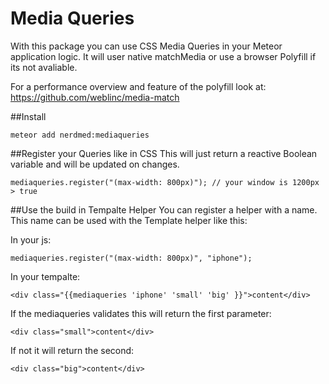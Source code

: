 # Media Queries

With this package you can use CSS Media Queries in your Meteor application logic. It will user native matchMedia or use a browser Polyfill if its not avaliable.

For a performance overview and feature of the polyfill look at: https://github.com/weblinc/media-match


##Install

```
meteor add nerdmed:mediaqueries
```


##Register your Queries like in CSS
This will just return a reactive Boolean variable and will be updated on changes.

	mediaqueries.register("(max-width: 800px)"); // your window is 1200px
	> true 

##Use the build in Tempalte Helper
You can register a helper with a name. This name can be used with the Template helper like this:

In your js:

	mediaqueries.register("(max-width: 800px)", "iphone");
	
In your tempalte:

	<div class="{{mediaqueries 'iphone' 'small' 'big' }}">content</div>

If the mediaqueries validates this will return the first parameter:

	<div class="small">content</div>

If not it will return the second:

	<div class="big">content</div>
